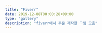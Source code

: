 ```yaml
---
title: "Fiverr"
date: 2019-12-08T00:00:28+09:00
type: "gallery"
description: "fiverr에서 주문 제작한 그림 모음"
---
```


